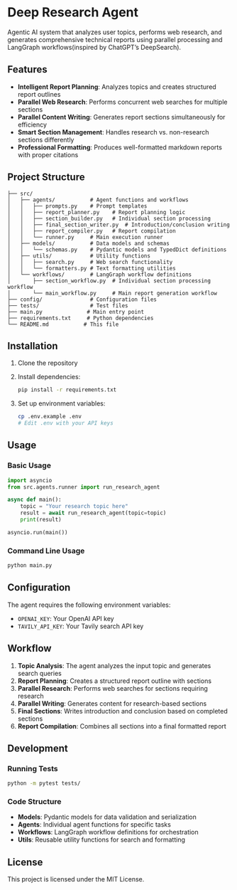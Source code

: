 # Deep Research Agent

Agentic AI system that analyzes user topics, performs web research, and generates comprehensive technical reports using parallel processing and LangGraph workflows(inspired by ChatGPT’s DeepSearch).

## Features

- **Intelligent Report Planning**: Analyzes topics and creates structured report outlines
- **Parallel Web Research**: Performs concurrent web searches for multiple sections
- **Parallel Content Writing**: Generates report sections simultaneously for efficiency
- **Smart Section Management**: Handles research vs. non-research sections differently
- **Professional Formatting**: Produces well-formatted markdown reports with proper citations

## Project Structure

```
├── src/
│   ├── agents/           # Agent functions and workflows
│   │   ├── prompts.py    # Prompt templates
│   │   ├── report_planner.py    # Report planning logic
│   │   ├── section_builder.py   # Individual section processing
│   │   ├── final_section_writer.py  # Introduction/conclusion writing
│   │   ├── report_compiler.py   # Report compilation
│   │   └── runner.py     # Main execution runner
│   ├── models/           # Data models and schemas
│   │   └── schemas.py    # Pydantic models and TypedDict definitions
│   ├── utils/            # Utility functions
│   │   ├── search.py     # Web search functionality
│   │   └── formatters.py # Text formatting utilities
│   └── workflows/        # LangGraph workflow definitions
│       ├── section_workflow.py  # Individual section processing workflow
│       └── main_workflow.py     # Main report generation workflow
├── config/               # Configuration files
├── tests/                # Test files
├── main.py              # Main entry point
├── requirements.txt     # Python dependencies
└── README.md           # This file
```

## Installation

1. Clone the repository
2. Install dependencies:
   ```bash
   pip install -r requirements.txt
   ```

3. Set up environment variables:
   ```bash
   cp .env.example .env
   # Edit .env with your API keys
   ```

## Usage

### Basic Usage

```python
import asyncio
from src.agents.runner import run_research_agent

async def main():
    topic = "Your research topic here"
    result = await run_research_agent(topic=topic)
    print(result)

asyncio.run(main())
```

### Command Line Usage

```bash
python main.py
```

## Configuration

The agent requires the following environment variables:

- `OPENAI_KEY`: Your OpenAI API key
- `TAVILY_API_KEY`: Your Tavily search API key

## Workflow

1. **Topic Analysis**: The agent analyzes the input topic and generates search queries
2. **Report Planning**: Creates a structured report outline with sections
3. **Parallel Research**: Performs web searches for sections requiring research
4. **Parallel Writing**: Generates content for research-based sections
5. **Final Sections**: Writes introduction and conclusion based on completed sections
6. **Report Compilation**: Combines all sections into a final formatted report

## Development

### Running Tests

```bash
python -m pytest tests/
```

### Code Structure

- **Models**: Pydantic models for data validation and serialization
- **Agents**: Individual agent functions for specific tasks
- **Workflows**: LangGraph workflow definitions for orchestration
- **Utils**: Reusable utility functions for search and formatting

## License

This project is licensed under the MIT License.
